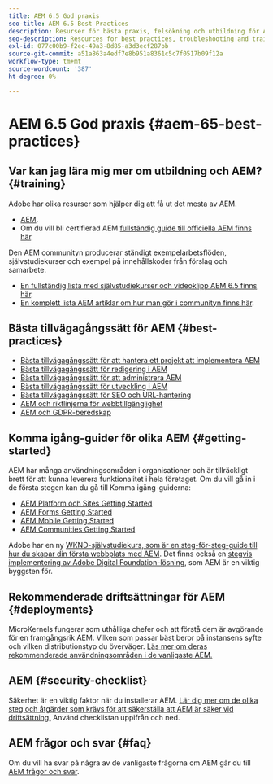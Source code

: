 ```yaml
---
title: AEM 6.5 God praxis
seo-title: AEM 6.5 Best Practices
description: Resurser för bästa praxis, felsökning och utbildning för AEM 6.5
seo-description: Resources for best practices, troubleshooting and training for AEM 6.5
exl-id: 077c00b9-f2ec-49a3-8d85-a3d3ecf287bb
source-git-commit: a51a863a4edf7e8b951a8361c5c7f0517b09f12a
workflow-type: tm+mt
source-wordcount: '387'
ht-degree: 0%

---
```


# AEM 6.5 God praxis {#aem-65-best-practices}

## Var kan jag lära mig mer om utbildning och AEM? {#training}

Adobe har olika resurser som hjälper dig att få ut det mesta av AEM.

* [AEM](https://training.adobe.com/training/current-courses.html#solution=adobeExperienceManager&amp;p=1).
* Om du vill bli certifierad AEM [fullständig guide till officiella AEM finns här](https://training.adobe.com/certification/exams.html#p=1&amp;solution=adobeExperienceManager).

Den AEM communityn producerar ständigt exempelarbetsflöden, självstudiekurser och exempel på innehållskoder från förslag och samarbete.

* [En fullständig lista med självstudiekurser och videoklipp AEM 6.5 finns här](https://experienceleague.adobe.com/docs/experience-manager-tutorials.html).
* [En komplett lista AEM artiklar om hur man gör i communityn finns här](https://experienceleaguecommunities.adobe.com/t5/adobe-experience-manager/ct-p/adobe-experience-manager-community).

## Bästa tillvägagångssätt för AEM {#best-practices}

* [Bästa tillvägagångssätt för att hantera ett projekt att implementera AEM](/help/managing/best-practices.md)
* [Bästa tillvägagångssätt för redigering i AEM](/help/sites-authoring/best-practices.md)
* [Bästa tillvägagångssätt för att administrera AEM](/help/sites-administering/administer-best-practices.md)
* [Bästa tillvägagångssätt för utveckling i AEM](/help/sites-developing/best-practices.md)
* [Bästa tillvägagångssätt för SEO och URL-hantering](/help/managing/seo-and-url-management.md)
* [AEM och riktlinjerna för webbtillgänglighet](/help/managing/web-accessibility.md)
* [AEM och GDPR-beredskap](/help/managing/data-protection-and-privacy.md)

## Komma igång-guider för olika AEM {#getting-started}

AEM har många användningsområden i organisationer och är tillräckligt brett för att kunna leverera funktionalitet i hela företaget. Om du vill gå in i de första stegen kan du gå till Komma igång-guiderna:

* [AEM Platform och Sites Getting Started](/help/sites-deploying/deploy.md#getting-started)
* [AEM Forms Getting Started](/help/forms/using/introduction-aem-forms.md)
* [AEM Mobile Getting Started](/help/mobile/getting-started-aem-mobile.md)
* [AEM Communities Getting Started](/help/communities/getting-started.md)

Adobe har en ny [WKND-självstudiekurs, som är en steg-för-steg-guide till hur du skapar din första webbplats med AEM](https://experienceleague.adobe.com/docs/experience-manager-learn/getting-started-wknd-tutorial-develop/overview.html). Det finns också en [stegvis implementering av Adobe Digital Foundation-lösning](https://experienceleague.adobe.com/#courses), som AEM är en viktig byggsten för.

## Rekommenderade driftsättningar för AEM {#deployments}

MicroKernels fungerar som uthålliga chefer och att förstå dem är avgörande för en framgångsrik AEM. Vilken som passar bäst beror på instansens syfte och vilken distributionstyp du överväger. [Läs mer om deras rekommenderade användningsområden i de vanligaste AEM.](/help/sites-deploying/recommended-deploys.md)

## AEM {#security-checklist}

Säkerhet är en viktig faktor när du installerar AEM. [Lär dig mer om de olika steg och åtgärder som krävs för att säkerställa att AEM är säker vid driftsättning.](/help/sites-administering/security-checklist.md) Använd checklistan uppifrån och ned.

## AEM frågor och svar {#faq}

Om du vill ha svar på några av de vanligaste frågorna om AEM går du till [AEM frågor och svar](/help/sites-administering/aem-faqs.md).
